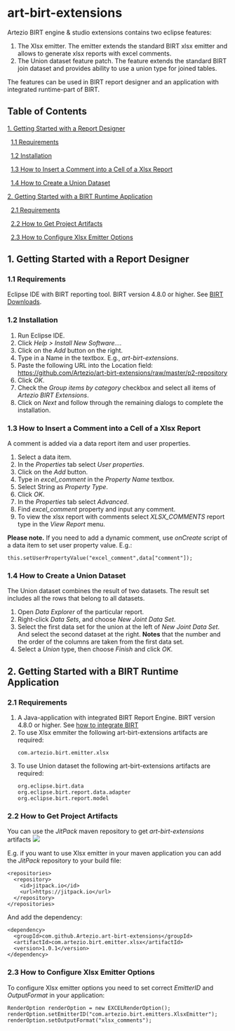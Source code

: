 # art-birt-extensions
Artezio BIRT engine &amp; studio extensions contains two eclipse features:
1. The Xlsx emitter. The emitter extends the standard BIRT xlsx emitter and allows to generate xlsx reports with excel comments.
2. The Union dataset feature patch. The feature extends the standard BIRT join dataset and provides ability to use a union type for joined tables. 

The features can be used in BIRT report designer and an application with integrated runtime-part of BIRT.

## Table of Contents
[1. Getting Started with a Report Designer](#1-getting-started-with-a-report-designer)

&nbsp;&nbsp;[1.1 Requirements](#11-requirements)

&nbsp;&nbsp;[1.2 Installation](#12-installation)

&nbsp;&nbsp;[1.3 How to Insert a Comment into a Cell of a Xlsx Report](#13-how-to-insert-a-comment-into-a-cell-of-a-xlsx-report)

&nbsp;&nbsp;[1.4 How to Create a Union Dataset](#14-how-to-create-a-union-dataset)

  
[2. Getting Started with a BIRT Runtime Application](#2-getting-started-with-a-birt-runtime-application)

&nbsp;&nbsp;[2.1 Requirements](#21-requirements)

&nbsp;&nbsp;[2.2 How to Get Project Artifacts](#22-how-to-get-project-artifacts)

&nbsp;&nbsp;[2.3 How to Configure Xlsx Emitter Options](#23-how-to-configure-xlsx-emitter-options)
  

## 1. Getting Started with a Report Designer
### 1.1 Requirements
Eclipse IDE with BIRT reporting tool. BIRT version 4.8.0 or higher. See [BIRT Downloads](http://download.eclipse.org/birt/downloads/build.php).

### 1.2 Installation
1.	Run Eclipse IDE.
2.	Click *Help > Install New Software....*
3.	Click on the *Add* button on the right.
4.	Type in a Name in the textbox. E.g., *art-birt-extensions*.
5.	Paste the following URL into the Location field: 
    https://github.com/Artezio/art-birt-extensions/raw/master/p2-repository
6.	Click *OK*.
7.	Check the *Group items by category* checkbox and select all items of *Artezio BIRT Extensions*.
8.	Click on *Next* and follow through the remaining dialogs to complete the installation.

### 1.3 How to Insert a Comment into a Cell of a Xlsx Report
A comment is added via a data report item and user properties.
1.	Select a data item.
2.	In the *Properties* tab select *User properties*.
3.	Click on the *Add* button.
4.	Type in *excel_comment* in the *Property Name* textbox.
5.	Select String as *Property Type*.
6.	Click *OK*.
7.	In the *Properties* tab select *Advanced*.
8.	Find *excel_comment* property and input any comment.
9.	To view the xlsx report with comments select *XLSX_COMMENTS* report type in the *View Report* menu.

**Please note.** If you need to add a dynamic comment, use *onCreate* script of a data item to set user property value. E.g.:
```
this.setUserPropertyValue("excel_comment",data["comment"]);
```

### 1.4 How to Create a Union Dataset

The Union dataset combines the result of two datasets. The result set includes all the rows that belong to all datasets.
1.	Open *Data Explorer* of the particular report.
2.	Right-click *Data Sets*, and choose *New Joint Data Set*.
3.	Select the first data set for the union at the left of *New Joint Data Set*. And select the second dataset at the right. **Notes** that the number and the order of the columns are taken from the first data set.
4.	Select a *Union* type, then choose *Finish* and click *OK*.

## 2. Getting Started with a BIRT Runtime Application
### 2.1 Requirements
1.	A Java-application with integrated BIRT Report Engine. BIRT version 4.8.0 or higher. See [how to integrate BIRT](http://www.eclipse.org/birt/documentation/integrating/reapi.php)
2.	To use Xlsx emmiter the following art-birt-extensions artifacts are required:
    ```
    com.artezio.birt.emitter.xlsx
    ```
3.	To use Union dataset the following art-birt-extensions artifacts are required:
    ```
    org.eclipse.birt.data
    org.eclipse.birt.report.data.adapter
    org.eclipse.birt.report.model
    ```
### 2.2 How to Get Project Artifacts
You can use the *JitPack* maven repository to get *art-birt-extensions* artifacts [![](https://jitpack.io/v/Artezio/art-birt-extensions.svg)](https://jitpack.io/#Artezio/art-birt-extensions)

E.g. if you want to use Xlsx emitter in your maven application you can add the *JitPack* repository to your build file:
```
<repositories>
  <repository>
    <id>jitpack.io</id>
    <url>https://jitpack.io</url>
  </repository>
</repositories>
```
And add the dependency:
```
<dependency>
  <groupId>com.github.Artezio.art-birt-extensions</groupId>
  <artifactId>com.artezio.birt.emitter.xlsx</artifactId>
  <version>1.0.1</version>
</dependency>
```
### 2.3 How to Configure Xlsx Emitter Options
To configure Xlsx emitter options you need to set correct *EmitterID* and *OutputFormat* in your application:
```
RenderOption renderOption = new EXCELRenderOption();
renderOption.setEmitterID("com.artezio.birt.emitters.XlsxEmitter");
renderOption.setOutputFormat("xlsx_comments");	
```

